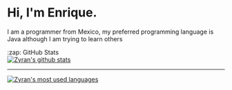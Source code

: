 # Hi, I'm Enrique.

I am a programmer from Mexico, my preferred programming language is Java although I am trying to learn others

  <summary>:zap: GitHub Stats</summary>

  <a href="https://github.com/ZyranDev">
    <img align="center" src="https://github-readme-stats.anuraghazra1.vercel.app/api?username=ZyranDev&theme=gotham&locale=en" alt="Zyran's github stats"/>
  </a>
<br>

---

  <a href="https://github.com/ZyranDev">
    <img align="center" src="https://github-readme-stats.vercel.app/api/top-langs/?username=ZyranDev&layout=compact&theme=gotham&locale=en" alt="Zyran's most used      languages"/>
  </a>
  
